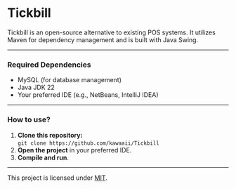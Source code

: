 # Tickbill

Tickbill is an open-source alternative to existing POS systems. It utilizes Maven for dependency management and is built
with Java Swing.

---

### Required Dependencies

- MySQL (for database management)
- Java JDK 22
- Your preferred IDE (e.g., NetBeans, IntelliJ IDEA)

---

### How to use?

1. **Clone this repository:**<br/>
   `git clone https://github.com/kawaaii/Tickbill`
2. **Open the project** in your preferred IDE.
3. **Compile and run**.

---

This project is licensed under [MIT](LICENSE).